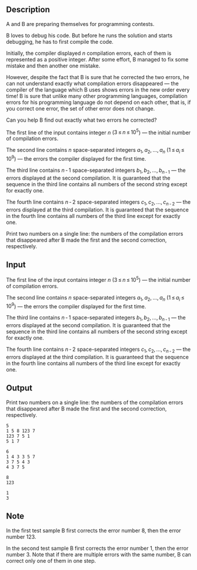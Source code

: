 ## Description

<div><p><span class="tex-font-style-it">A and B are preparing themselves for programming contests.</span></p><p>B loves to debug his code. But before he runs the solution and starts debugging, he has to first compile the code.</p><p>Initially, the compiler displayed <span class="tex-span"><i>n</i></span> compilation errors, each of them is represented as a positive integer. After some effort, B managed to fix some mistake and then another one mistake.</p><p>However, despite the fact that B is sure that he corrected the two errors, he can not understand exactly what compilation errors disappeared — the compiler of the language which B uses shows errors in the new order every time! B is sure that unlike many other programming languages, compilation errors for his programming language do not depend on each other, that is, if you correct one error, the set of other error does not change.</p><p>Can you help B find out exactly what two errors he corrected?</p></div><div class="input-specification"><p>The first line of the input contains integer <span class="tex-span"><i>n</i></span> (<span class="tex-span">3 ≤ <i>n</i> ≤ 10<sup class="upper-index">5</sup></span>) — the initial number of compilation errors.</p><p>The second line contains <span class="tex-span"><i>n</i></span> space-separated integers <span class="tex-span"><i>a</i><sub class="lower-index">1</sub>, <i>a</i><sub class="lower-index">2</sub>, ..., <i>a</i><sub class="lower-index"><i>n</i></sub></span> (<span class="tex-span">1 ≤ <i>a</i><sub class="lower-index"><i>i</i></sub> ≤ 10<sup class="upper-index">9</sup></span>) — the errors the compiler displayed for the first time. </p><p>The third line contains <span class="tex-span"><i>n</i> - 1</span> space-separated integers <span class="tex-span"><i>b</i><sub class="lower-index">1</sub>, <i>b</i><sub class="lower-index">2</sub>, ..., <i>b</i><sub class="lower-index"><i>n</i> - 1</sub></span> — the errors displayed at the second compilation. It is guaranteed that the sequence in the third line contains all numbers of the second string except for exactly one. </p><p>The fourth line contains <span class="tex-span"><i>n</i> - 2</span> space-separated integers <span class="tex-span"><i>с</i><sub class="lower-index">1</sub>, <i>с</i><sub class="lower-index">2</sub>, ..., <i>с</i><sub class="lower-index"><i>n</i> - 2</sub></span> — the errors displayed at the third compilation. It is guaranteed that the sequence in the fourth line contains all numbers of the third line except for exactly one. </p></div><div class="output-specification"><p>Print two numbers on a single line: the numbers of the compilation errors that disappeared after B made the first and the second correction, respectively. </p></div>

## Input

<p>The first line of the input contains integer <span class="tex-span"><i>n</i></span> (<span class="tex-span">3 ≤ <i>n</i> ≤ 10<sup class="upper-index">5</sup></span>) — the initial number of compilation errors.</p><p>The second line contains <span class="tex-span"><i>n</i></span> space-separated integers <span class="tex-span"><i>a</i><sub class="lower-index">1</sub>, <i>a</i><sub class="lower-index">2</sub>, ..., <i>a</i><sub class="lower-index"><i>n</i></sub></span> (<span class="tex-span">1 ≤ <i>a</i><sub class="lower-index"><i>i</i></sub> ≤ 10<sup class="upper-index">9</sup></span>) — the errors the compiler displayed for the first time. </p><p>The third line contains <span class="tex-span"><i>n</i> - 1</span> space-separated integers <span class="tex-span"><i>b</i><sub class="lower-index">1</sub>, <i>b</i><sub class="lower-index">2</sub>, ..., <i>b</i><sub class="lower-index"><i>n</i> - 1</sub></span> — the errors displayed at the second compilation. It is guaranteed that the sequence in the third line contains all numbers of the second string except for exactly one. </p><p>The fourth line contains <span class="tex-span"><i>n</i> - 2</span> space-separated integers <span class="tex-span"><i>с</i><sub class="lower-index">1</sub>, <i>с</i><sub class="lower-index">2</sub>, ..., <i>с</i><sub class="lower-index"><i>n</i> - 2</sub></span> — the errors displayed at the third compilation. It is guaranteed that the sequence in the fourth line contains all numbers of the third line except for exactly one. </p>

## Output

<p>Print two numbers on a single line: the numbers of the compilation errors that disappeared after B made the first and the second correction, respectively. </p>





```input1
5
1 5 8 123 7
123 7 5 1
5 1 7

```




```input2
6
1 4 3 3 5 7
3 7 5 4 3
4 3 7 5

```




```output1
8
123

```




```output2
1
3

```



## Note

<p>In the first test sample B first corrects the error number 8, then the error number 123.</p><p>In the second test sample B first corrects the error number 1, then the error number 3. Note that if there are multiple errors with the same number, B can correct only one of them in one step. </p>
